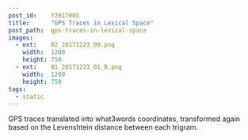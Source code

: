 ```yaml
---
post_id:    Y2017005
title:      "GPS Traces in Lexical Space"
post_path:  gps-traces-in-lexical-space
images:
  - ext:    02_20171223_00.png
    width:  1200
    height: 750
  - ext:    01_20171223_01_B.png
    width:  1200
    height: 750
tags:
  - static
---
```

GPS traces translated into what3words coordinates, transformed again based on the Levenshtein distance between each trigram.
